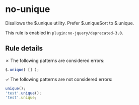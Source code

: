 # no-unique

Disallows the $.unique utility. Prefer $.uniqueSort to $.unique.

This rule is enabled in `plugin:no-jquery/deprecated-3.0`.

## Rule details

✗ The following patterns are considered errors:
```js
$.unique( [] );
```

✓ The following patterns are not considered errors:
```js
unique();
'test'.unique();
'test'.unique;
```
